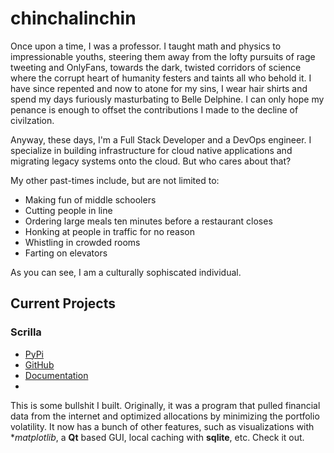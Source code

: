 # chinchalinchin

Once upon a time, I was a professor. I taught math and physics to impressionable youths, steering them away from the lofty pursuits of rage tweeting and OnlyFans, towards the dark, twisted corridors of science where the corrupt heart of humanity festers and taints all who behold it. I have since repented and now to atone for my sins, I wear hair shirts and spend my days furiously masturbating to Belle Delphine. I can only hope my penance is enough to offset the contributions I made to the decline of civilzation.

Anyway, these days, I'm a Full Stack Developer and a DevOps engineer. I specialize in building infrastructure for cloud native applications and migrating legacy systems onto the cloud. But who cares about that? 

My other past-times include, but are not limited to: 
- Making fun of middle schoolers
- Cutting people in line
- Ordering large meals ten minutes before a restaurant closes
- Honking at people in traffic for no reason
- Whistling in crowded rooms
- Farting on elevators 

As you can see, I am a culturally sophiscated individual. 

## Current Projects

### Scrilla

- [PyPi](https://pypi.org/project/scrilla/)
- [GitHub](https://github.com/chinchalinchin/scrilla)
- [Documentation](https://chinchalinchin.github.io/scrilla/)
- 
This is some bullshit I built. Originally, it was a program that pulled financial data from the internet and optimized allocations by minimizing the portfolio volatility. It now has a bunch of other features, such as visualizations with **matplotlib*, a **Qt** based GUI, local caching with **sqlite**, etc. Check it out. 

